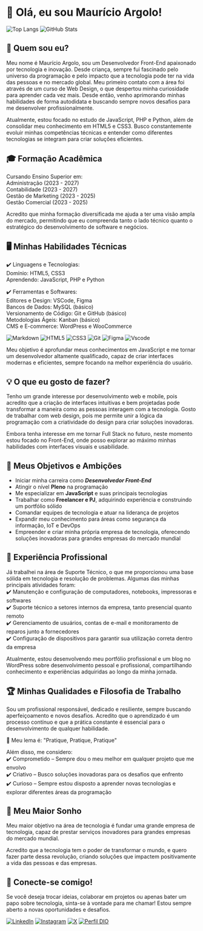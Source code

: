 # 👋 Olá, eu sou Maurício Argolo! 

![Top Langs](https://github-readme-stats-git-masterrstaa-rickstaa.vercel.app/api/top-langs/?username=mauricioargolo&bg_color=000&border_color=30A3DC&title_color=E94D5F&text_color=FFF)
![GitHub Stats](https://github-readme-stats.vercel.app/api?username=mauricioargolo&theme=transparent&bg_color=000&border_color=30A3DC&show_icons=true&icon_color=30A3DC&title_color=E94D5F&text_color=FFF)

## 🚀 Quem sou eu?
Meu nome é Maurício Argolo, sou um Desenvolvedor Front-End apaixonado por tecnologia e inovação. Desde criança, sempre fui fascinado pelo universo da programação e pelo impacto que a tecnologia pode ter na vida das pessoas e no mercado global. Meu primeiro contato com a área foi através de um curso de Web Design, o que despertou minha curiosidade para aprender cada vez mais. Desde então, venho aprimorando minhas habilidades de forma autodidata e buscando sempre novos desafios para me desenvolver profissionalmente.

Atualmente, estou focado no estudo de JavaScript, PHP e Python, além de consolidar meu conhecimento em HTML5 e CSS3. Busco constantemente evoluir minhas competências técnicas e entender como diferentes tecnologias se integram para criar soluções eficientes.

## 🎓 Formação Acadêmica
Cursando Ensino Superior em:  
Administração (2023 - 2027)  
Contabilidade (2023 - 2027)  
Gestão de Marketing (2023 - 2025)  
Gestão Comercial (2023 - 2025)  

Acredito que minha formação diversificada me ajuda a ter uma visão ampla do mercado, permitindo que eu compreenda tanto o lado técnico quanto o estratégico do desenvolvimento de software e negócios.

## 🖥️ Minhas Habilidades Técnicas
✔️ Linguagens e Tecnologias:  
Domínio: HTML5, CSS3  
Aprendendo: JavaScript, PHP e Python

✔️ Ferramentas e Softwares:  
Editores e Design: VSCode, Figma  
Bancos de Dados: MySQL (básico)  
Versionamento de Código: Git e GitHub (básico)  
Metodologias Ágeis: Kanban (básico)  
CMS e E-commerce: WordPress e WooCommerce

![Markdown](https://img.shields.io/badge/Markdown-000?style=for-the-badge&logo=markdown)
![HTML5](https://img.shields.io/badge/HTML5-E34F26?style=for-the-badge&logo=html5&logoColor=white)
![CSS3](https://img.shields.io/badge/CSS3-1572B6?style=for-the-badge&logo=css3&logoColor=white)
![Git](https://img.shields.io/badge/GIT-E44C30?style=for-the-badge&logo=git&logoColor=white)
![Figma](https://img.shields.io/badge/Figma-696969?style=for-the-badge&logo=figma&logoColor=figma)
![Vscode](https://img.shields.io/badge/Vscode-007ACC?style=for-the-badge&logo=visual-studio-code&logoColor=white)

Meu objetivo é aprofundar meus conhecimentos em JavaScript e me tornar um desenvolvedor altamente qualificado, capaz de criar interfaces modernas e eficientes, sempre focando na melhor experiência do usuário.

## 💡 O que eu gosto de fazer?
Tenho um grande interesse por desenvolvimento web e mobile, pois acredito que a criação de interfaces intuitivas e bem projetadas pode transformar a maneira como as pessoas interagem com a tecnologia. Gosto de trabalhar com web design, pois me permite unir a lógica da programação com a criatividade do design para criar soluções inovadoras.

Embora tenha interesse em me tornar Full Stack no futuro, neste momento estou focado no Front-End, onde posso explorar ao máximo minhas habilidades com interfaces visuais e usabilidade.

## 🎯 Meus Objetivos e Ambições
- Iniciar minha carreira como ***Desenvolvedor Front-End***
- Atingir o nível **Pleno** na programação
- Me especializar em **JavaScript** e suas principais tecnologias
- Trabalhar como **Freelancer e PJ**, adquirindo experiência e construindo um portfólio sólido
- Comandar equipes de tecnologia e atuar na liderança de projetos
- Expandir meu conhecimento para áreas como segurança da informação, IoT e DevOps
- Empreender e criar minha própria empresa de tecnologia, oferecendo soluções inovadoras para grandes empresas do mercado mundial

## 💼 Experiência Profissional
Já trabalhei na área de Suporte Técnico, o que me proporcionou uma base sólida em tecnologia e resolução de problemas. Algumas das minhas principais atividades foram:  
✔️ Manutenção e configuração de computadores, notebooks, impressoras e softwares  
✔️ Suporte técnico a setores internos da empresa, tanto presencial quanto remoto  
✔️ Gerenciamento de usuários, contas de e-mail e monitoramento de reparos junto a fornecedores  
✔️ Configuração de dispositivos para garantir sua utilização correta dentro da empresa

Atualmente, estou desenvolvendo meu portfólio profissional e um blog no WordPress sobre desenvolvimento pessoal e profissional, compartilhando conhecimento e experiências adquiridas ao longo da minha jornada.

## 🏆 Minhas Qualidades e Filosofia de Trabalho
Sou um profissional responsável, dedicado e resiliente, sempre buscando aperfeiçoamento e novos desafios. Acredito que o aprendizado é um processo contínuo e que a prática constante é essencial para o desenvolvimento de qualquer habilidade.

🚀 Meu lema é: "Pratique, Pratique, Pratique"

Além disso, me considero:  
✔️ Comprometido – Sempre dou o meu melhor em qualquer projeto que me envolvo  
✔️ Criativo – Busco soluções inovadoras para os desafios que enfrento  
✔️ Curioso – Sempre estou disposto a aprender novas tecnologias e explorar diferentes áreas da programação

## 🌟 Meu Maior Sonho
Meu maior objetivo na área de tecnologia é fundar uma grande empresa de tecnologia, capaz de prestar serviços inovadores para grandes empresas do mercado mundial.

Acredito que a tecnologia tem o poder de transformar o mundo, e quero fazer parte dessa revolução, criando soluções que impactem positivamente a vida das pessoas e das empresas.

## 📩 Conecte-se comigo!
Se você deseja trocar ideias, colaborar em projetos ou apenas bater um papo sobre tecnologia, sinta-se à vontade para me chamar! Estou sempre aberto a novas oportunidades e desafios.

[![LinkedIn](https://img.shields.io/badge/LinkedIn-0077B5?style=for-the-badge&logo=linkedin&logoColor=white)](https://www.linkedin.com/in/mauricio-argolo/)
[![Instagram](https://img.shields.io/badge/-Instagram-%23E4405F?style=for-the-badge&logo=instagram&logoColor=white)](https://www.instagram.com/mauricio_argolo/)
[![X](https://img.shields.io/badge/X-000?style=for-the-badge&logo=x)](https://x.com/mauricioargolo)
[![Perfil DIO](https://img.shields.io/badge/-Meu%20Perfil%20na%20DIO-000000?style=for-the-badge&logo=gitbook&logoColor=white)](https://www.dio.me/users/mauricio_argolo_azevedo)

<!--
**mauricioargolo/mauricioargolo** is a ✨ _special_ ✨ repository because its `README.md` (this file) appears on your GitHub profile.

Here are some ideas to get you started:

- 🔭 I’m currently working on ...
- 🌱 I’m currently learning ...
- 👯 I’m looking to collaborate on ...
- 🤔 I’m looking for help with ...
- 💬 Ask me about ...
- 📫 How to reach me: ...
- 😄 Pronouns: ...
- ⚡ Fun fact: ...
-->
